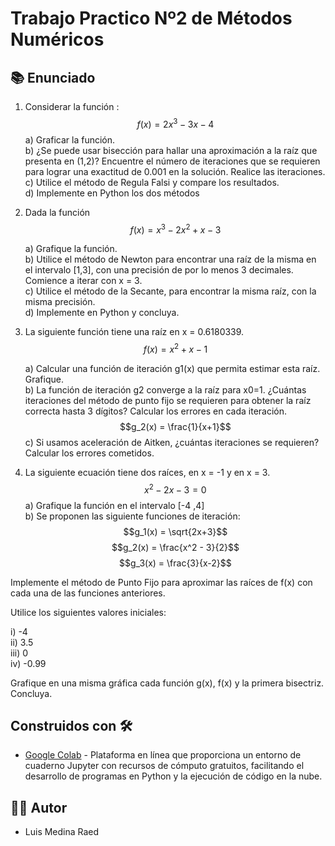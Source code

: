 # Trabajo Practico Nº2 de Métodos Numéricos

## 📚 Enunciado

 1. Considerar la función : $$f(x) = 2x^3 - 3x - 4$$
	a) Graficar la función.  
	b) ¿Se puede usar bisección para hallar una aproximación a la raíz que presenta en (1,2)? Encuentre el número de iteraciones que se requieren para lograr una exactitud de 0.001 en la solución. Realice las iteraciones.  
	c) Utilice el método de Regula Falsi y compare los resultados.  
	d) Implemente en Python los dos métodos  

2. Dada la función $$f(x) = x^3 - 2x^2 + x - 3$$

	a) Grafique la función.  
	b) Utilice el método de Newton para encontrar una raíz de la misma en el intervalo [1,3], con una precisión de por lo menos 3 decimales. Comience a iterar con x = 3.  
	c) Utilice el método de la Secante, para encontrar la misma raíz, con la misma precisión.  
	d) Implemente en Python y concluya.  

3. La siguiente función tiene una raíz en x = 0.6180339. $$f(x) = x^2 + x - 1$$   
	
	a) Calcular una función de iteración g1(x) que permita estimar esta raíz. Grafique.  
	b) La función de iteración g2 converge a la raíz para x0=1. ¿Cuántas iteraciones del método de punto fijo se requieren para obtener la raíz correcta hasta 3 dígitos? Calcular los errores en cada iteración. $$g_2(x) = \frac{1}{x+1}$$
	c) Si usamos aceleración de Aitken, ¿cuántas iteraciones se requieren? Calcular los errores cometidos.  

4. La siguiente ecuación tiene dos raíces, en x = -1 y en x = 3. $$x^2 - 2x - 3 = 0$$
	a) Grafique la función en el intervalo [-4 ,4]  
	b) Se proponen las siguiente funciones de iteración:  
$$g_1(x) = \sqrt{2x+3}$$
$$g_2(x) = \frac{x^2 - 3}{2}$$
$$g_3(x) = \frac{3}{x-2}$$

Implemente el método de Punto Fijo para aproximar las raíces de f(x) con cada una de las funciones anteriores.  

Utilice los siguientes valores iniciales:  

i) -4  
ii) 3.5  
iii) 0   
iv) -0.99  
  
Grafique en una misma gráfica cada función g(x), f(x) y la primera bisectriz. Concluya.  
## Construidos con 🛠️

- [Google Colab](https://colab.research.google.com/?hl=es) - Plataforma en línea que proporciona un entorno de cuaderno Jupyter con recursos de cómputo gratuitos, facilitando el desarrollo de programas en Python y la ejecución de código en la nube.

## 👨‍💻 Autor

- Luis Medina Raed